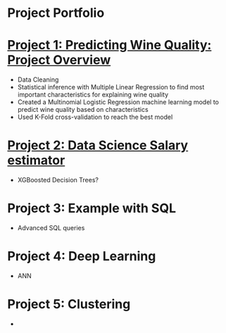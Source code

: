 # Project Portfolio

# [Project 1: Predicting Wine Quality: Project Overview](https://github.com/andreasbergstrm/DS-Wine-Quality-Project)
* Data Cleaning
* Statistical inference with Multiple Linear Regression to find most important characteristics for explaining wine quality
* Created a Multinomial Logistic Regression machine learning model to predict wine quality based on characteristics
* Used K-Fold cross-validation to reach the best model

# [Project 2: Data Science Salary estimator](https://github.com/andreasbergstrm/Data-science-salary-prediction)
* XGBoosted Decision Trees?


# Project 3: Example with SQL
* Advanced SQL queries


# Project 4: Deep Learning
* ANN


# Project 5: Clustering
*
